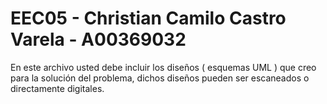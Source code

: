 # EEC05 - Christian Camilo Castro Varela - A00369032

En este archivo usted debe incluir los diseños ( esquemas UML ) que creo para la solución del problema, dichos diseños pueden ser escaneados o directamente digitales.
